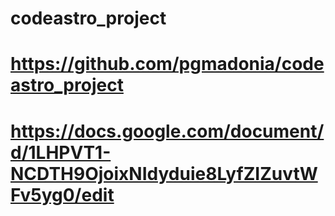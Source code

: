 # codeastro_project
 
# https://github.com/pgmadonia/codeastro_project
# https://docs.google.com/document/d/1LHPVT1-NCDTH9OjoixNIdyduie8LyfZIZuvtWFv5yg0/edit


